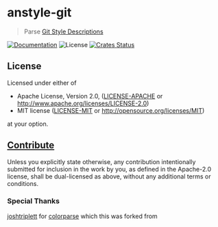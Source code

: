 # anstyle-git

> Parse [Git Style Descriptions](https://git-scm.com/book/en/v2/Customizing-Git-Git-Configuration)

[![Documentation](https://img.shields.io/badge/docs-master-blue.svg)][Documentation]
![License](https://img.shields.io/crates/l/anstyle-git.svg)
[![Crates Status](https://img.shields.io/crates/v/anstyle-git.svg)](https://crates.io/crates/anstyle-git)

## License

Licensed under either of

* Apache License, Version 2.0, ([LICENSE-APACHE](LICENSE-APACHE) or <http://www.apache.org/licenses/LICENSE-2.0>)
* MIT license ([LICENSE-MIT](LICENSE-MIT) or <http://opensource.org/licenses/MIT>)

at your option.

## [Contribute](../../CONTRIBUTING.md)

Unless you explicitly state otherwise, any contribution intentionally
submitted for inclusion in the work by you, as defined in the Apache-2.0
license, shall be dual-licensed as above, without any additional terms or
conditions.

### Special Thanks

[joshtriplett](https://github.com/joshtriplett) for [colorparse](https://github.com/joshtriplett/colorparse) which this was forked from

[Crates.io]: https://crates.io/crates/anstyle-git
[Documentation]: https://docs.rs/anstyle-git
